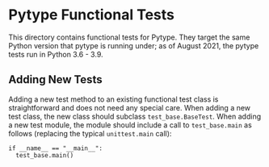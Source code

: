 # Pytype Functional Tests

This directory contains functional tests for Pytype. They target the same Python
version that pytype is running under; as of August 2021, the pytype tests run in
Python 3.6 - 3.9.

## Adding New Tests

Adding a new test method to an existing functional test class is straightforward
and does not need any special care. When adding a new test class, the new class
should subclass `test_base.BaseTest`. When adding a new test module, the module
should include a call to `test_base.main` as follows (replacing the typical
`unittest.main` call):

```
if __name__ == "__main__":
  test_base.main()
```
